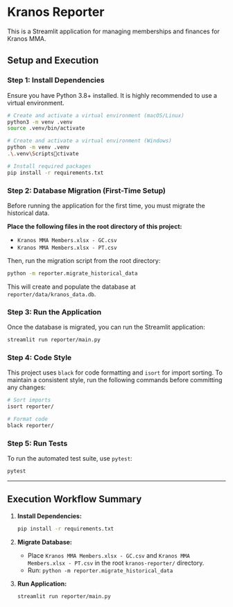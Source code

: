 # Kranos Reporter

This is a Streamlit application for managing memberships and finances for Kranos MMA.

## Setup and Execution

### Step 1: Install Dependencies

Ensure you have Python 3.8+ installed. It is highly recommended to use a virtual environment.

```bash
# Create and activate a virtual environment (macOS/Linux)
python3 -m venv .venv
source .venv/bin/activate

# Create and activate a virtual environment (Windows)
python -m venv .venv
.\.venv\Scriptsctivate

# Install required packages
pip install -r requirements.txt
```

### Step 2: Database Migration (First-Time Setup)

Before running the application for the first time, you must migrate the historical data.

**Place the following files in the root directory of this project:**
- `Kranos MMA Members.xlsx - GC.csv`
- `Kranos MMA Members.xlsx - PT.csv`

Then, run the migration script from the root directory:

```bash
python -m reporter.migrate_historical_data
```

This will create and populate the database at `reporter/data/kranos_data.db`.

### Step 3: Run the Application

Once the database is migrated, you can run the Streamlit application:

```bash
streamlit run reporter/main.py
```

### Step 4: Code Style

This project uses `black` for code formatting and `isort` for import sorting. To maintain a consistent style, run the following commands before committing any changes:

```bash
# Sort imports
isort reporter/

# Format code
black reporter/
```

### Step 5: Run Tests

To run the automated test suite, use `pytest`:

```bash
pytest
```
---

## **Execution Workflow Summary**

1.  **Install Dependencies:**

    ```bash
    pip install -r requirements.txt
    ```

2.  **Migrate Database:**
    - Place `Kranos MMA Members.xlsx - GC.csv` and `Kranos MMA Members.xlsx - PT.csv` in the root `kranos-reporter/` directory.
    - Run: `python -m reporter.migrate_historical_data`

3.  **Run Application:**

    ```bash
    streamlit run reporter/main.py
    ```
